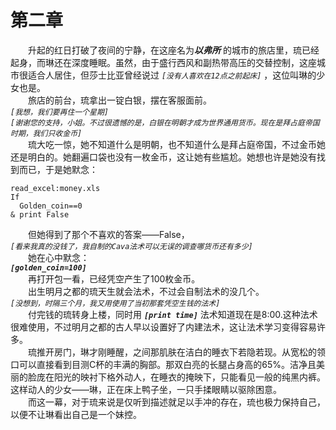 # 第二章  
&emsp;&emsp;升起的红日打破了夜间的宁静，在这座名为***以弗所*** 的城市的旅店里，琉已经起身，而琳还在深度睡眠。虽然，由于盛行西风和副热带高压的交替控制，这座城市很适合人居住，但莎士比亚曾经说过 *```[没有人喜欢在12点之前起床]```* ，这位叫琳的少女也是。  
&emsp;&emsp;旅店的前台，琉拿出一锭白银，摆在客服面前。  
*```[我想，我们要再住一个星期]```*  
*```[谢谢您的支持，小姐。不过很遗憾的是，白银在明朝才成为世界通用货币。现在是拜占庭帝国时期，我们只收金币]```*  
&emsp;&emsp;琉大吃一惊，她不知道什么是明朝，也不知道什么是拜占庭帝国，不过金币她还是明白的。她翻遍口袋也没有一枚金币，这让她有些尴尬。她想也许是她没有找到而已，于是她默念：
```
read_excel:money.xls
If
  Golden_coin==0
& print False
```
&emsp;&emsp;但她得到了那个不喜欢的答案——False，  
*```[看来我真的没钱了，我自制的Cava法术可以无误的调查哪货币还有多少]```*  
&emsp;&emsp;她在心中默念：  
***```[golden_coin=100]```***  
&emsp;&emsp;再打开包一看，已经凭空产生了100枚金币。  
&emsp;&emsp;出生明月之都的琉天生就会法术，不过会自制法术的没几个。  
*```[没想到，时隔三个月，我又用使用了当初那套凭空生钱的法术]```*  
&emsp;&emsp;付完钱的琉转身上楼，同时用 ***```[print time]```*** 法术知道现在是8:00.这种法术很难使用，不过明月之都的古人早以设置好了内建法术，这让法术学习变得容易许多。  
&emsp;&emsp;琉推开房门，琳才刚睡醒，之间那肌肤在洁白的睡衣下若隐若现。从宽松的领口可以直接看到目测C杯的丰满的胸部。那双白亮的长腿占身高的65%。洁净且美丽的脸庞在阳光的映衬下格外动人，在睡衣的掩映下，只能看见一般的纯黑内裤。这样动人的少女——琳，正在床上鸭子坐，一只手揉眼睛以驱除困意。  
&emsp;&emsp;而这一幕，对于琉来说是仅听到描述就足以手冲的存在，琉也极力保持自己，以便不让琳看出自己是一个妹控。
